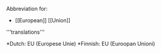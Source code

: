 Abbreviation for:

* [[European]] [[Union]]

'''translations'''

*Dutch: EU (Europese Unie)
*Finnish: EU (Euroopan Unioni)